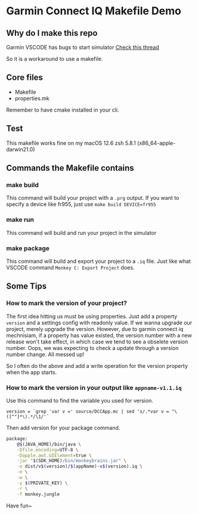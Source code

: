 # Garmin Connect IQ Makefile Demo

## Why do I make this repo

Garmin VSCODE has bugs to start simulator [Check this thread](https://forums.garmin.com/developer/connect-iq/f/discussion/276200/vscode-extension-failed-to-launch-the-app-timeout/1502579#1502579)

So it is a workaround to use a makefile.

## Core files

- Makefile
- properties.mk

Remember to have cmake installed in your cli.

## Test

This makefile works fine on my macOS 12.6 zsh 5.8.1 (x86_64-apple-darwin21.0)

## Commands the Makefile contains

### make build

This command will build your project with a `.prg` output. If you want to specify a device like fr955, just use `make build DEVICE=fr955`

### make run

This command will build and run your project in the simulator

### make package

This command will build and export your project to a `.iq` file. Just like what VSCODE command `Monkey C: Export Project` does.

## Some Tips

### How to mark the version of your project?

The first idea hitting us must be using properties. Just add a property `version` and a settings config with readonly value. If we wanna upgrade our project, merely upgrade the version.
However, due to garmin connect iq mechnisiam, if a property has value existed, the version number with a new release won't take effect, in which case we tend to see a obselete version number. Oops, we was expecting to check a update through a version number change. All messed up!

So I often do the above and add a write operation for the version property when the app starts.

### How to mark the version in your output like `appname-v1.1.iq`

Use this command to find the variable you used for version.

```
version = `grep 'var v =' source/DCCApp.mc | sed 's/.*var v = "\([^"]*\).*/\1/'`
```

Then add version for your package command.

```bash
package:
	@$(JAVA_HOME)/bin/java \
	-Dfile.encoding=UTF-8 \
  	-Dapple.awt.UIElement=true \
	-jar "$(SDK_HOME)/bin/monkeybrains.jar" \
  	-o dist/v$(version)/$(appName)-v$(version).iq \
	-e \
	-w \
	-y $(PRIVATE_KEY) \
	-r \
	-f monkey.jungle

```

Have fun~
